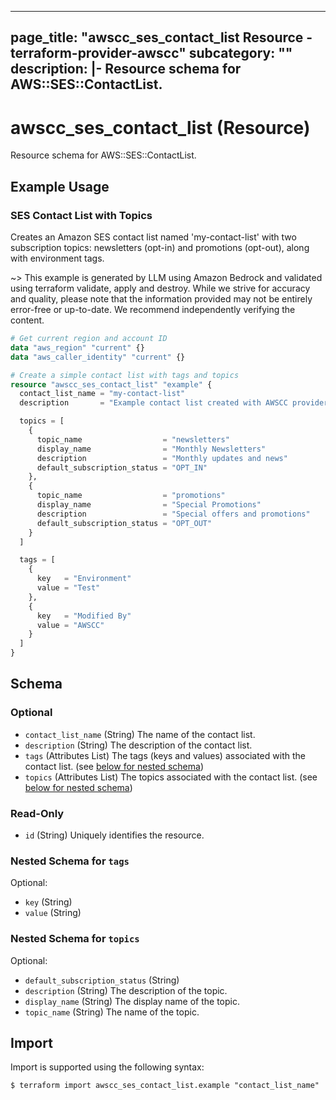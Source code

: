 
---
page_title: "awscc_ses_contact_list Resource - terraform-provider-awscc"
subcategory: ""
description: |-
  Resource schema for AWS::SES::ContactList.
---

# awscc_ses_contact_list (Resource)

Resource schema for AWS::SES::ContactList.

## Example Usage

### SES Contact List with Topics

Creates an Amazon SES contact list named 'my-contact-list' with two subscription topics: newsletters (opt-in) and promotions (opt-out), along with environment tags.

~> This example is generated by LLM using Amazon Bedrock and validated using terraform validate, apply and destroy. While we strive for accuracy and quality, please note that the information provided may not be entirely error-free or up-to-date. We recommend independently verifying the content.

```terraform
# Get current region and account ID
data "aws_region" "current" {}
data "aws_caller_identity" "current" {}

# Create a simple contact list with tags and topics
resource "awscc_ses_contact_list" "example" {
  contact_list_name = "my-contact-list"
  description       = "Example contact list created with AWSCC provider"

  topics = [
    {
      topic_name                  = "newsletters"
      display_name                = "Monthly Newsletters"
      description                 = "Monthly updates and news"
      default_subscription_status = "OPT_IN"
    },
    {
      topic_name                  = "promotions"
      display_name                = "Special Promotions"
      description                 = "Special offers and promotions"
      default_subscription_status = "OPT_OUT"
    }
  ]

  tags = [
    {
      key   = "Environment"
      value = "Test"
    },
    {
      key   = "Modified By"
      value = "AWSCC"
    }
  ]
}
```

<!-- schema generated by tfplugindocs -->
## Schema

### Optional

- `contact_list_name` (String) The name of the contact list.
- `description` (String) The description of the contact list.
- `tags` (Attributes List) The tags (keys and values) associated with the contact list. (see [below for nested schema](#nestedatt--tags))
- `topics` (Attributes List) The topics associated with the contact list. (see [below for nested schema](#nestedatt--topics))

### Read-Only

- `id` (String) Uniquely identifies the resource.

<a id="nestedatt--tags"></a>
### Nested Schema for `tags`

Optional:

- `key` (String)
- `value` (String)


<a id="nestedatt--topics"></a>
### Nested Schema for `topics`

Optional:

- `default_subscription_status` (String)
- `description` (String) The description of the topic.
- `display_name` (String) The display name of the topic.
- `topic_name` (String) The name of the topic.

## Import

Import is supported using the following syntax:

```shell
$ terraform import awscc_ses_contact_list.example "contact_list_name"
```
